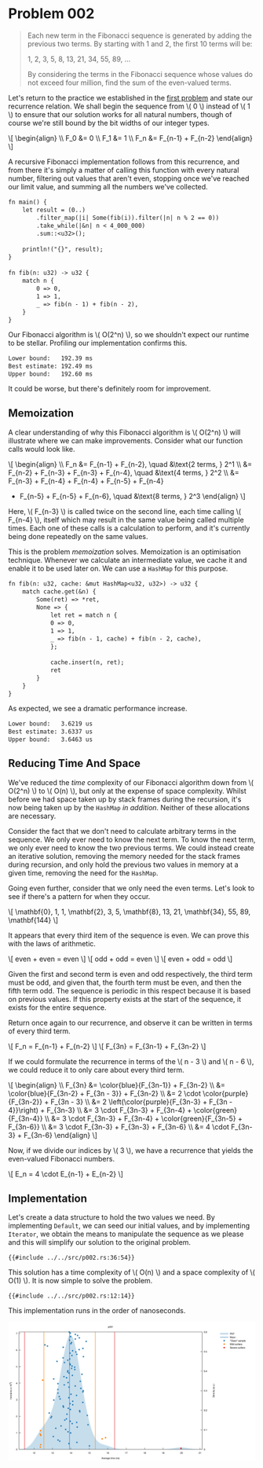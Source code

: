 # Problem 002

> Each new term in the Fibonacci sequence is generated by adding the
> previous two terms. By starting with 1 and 2, the first 10 terms
> will be:
>
> 1, 2, 3, 5, 8, 13, 21, 34, 55, 89, ...
>
> By considering the terms in the Fibonacci sequence whose values do
> not exceed four million, find the sum of the even-valued terms.

Let's return to the practice we established in the [first
problem](p001.md) and state our recurrence relation. We shall begin
the sequence from \\( 0 \\) instead of \\( 1 \\) to ensure that our
solution works for all natural numbers, though of course we're still
bound by the bit widths of our integer types.

\\[
\begin{align}
\\\ F_0 &= 0
\\\ F_1 &= 1
\\\ F_n &= F_{n-1} + F_{n-2}
\end{align}
\\]

A recursive Fibonacci implementation follows from this recurrence, and
from there it's simply a matter of calling this function with every
natural number, filtering out values that aren't even, stopping once
we've reached our limit value, and summing all the numbers we've
collected.

```rust,editable
fn main() {
    let result = (0..)
		.filter_map(|i| Some(fib(i)).filter(|n| n % 2 == 0))
		.take_while(|&n| n < 4_000_000)
		.sum::<u32>();

    println!("{}", result);
}

fn fib(n: u32) -> u32 {
	match n {
		0 => 0,
		1 => 1,
		_ => fib(n - 1) + fib(n - 2),
	}
}
```

Our Fibonacci algorithm is \\( O(2^n) \\), so we shouldn't expect our
runtime to be stellar. Profiling our implementation confirms this.

```text
Lower bound:   192.39 ms
Best estimate: 192.49 ms
Upper bound:   192.60 ms
```

It could be worse, but there's definitely room for improvement.

## Memoization

A clear understanding of why this Fibonacci algorithm is \\( O(2^n)
\\) will illustrate where we can make improvements. Consider what our
function calls would look like.

\\[
\begin{align}
\\\ F_n &= F_{n-1} + F_{n-2}, \quad &\text{2 terms, } 2^1
\\\ &= F_{n-2} + F_{n-3} + F_{n-3} + F_{n-4}, \quad &\text{4 terms, } 2^2
\\\ &= F_{n-3} + F_{n-4} + F_{n-4} + F_{n-5} + F_{n-4}
+ F_{n-5} + F_{n-5} + F_{n-6}, \quad &\text{8 terms, } 2^3
\end{align}
\\]

Here, \\( F_{n-3} \\) is called twice on the second line, each time
calling \\( F_{n-4} \\), itself which may result in the same value
being called multiple times. Each one of these calls is a calculation
to perform, and it's currently being done repeatedly on the same
values.

This is the problem _memoization_ solves. Memoization is an
optimisation technique. Whenever we calculate an intermediate value,
we cache it and enable it to be used later on. We can use a `HashMap`
for this purpose.

```rust,no_run,noplaypen
fn fib(n: u32, cache: &mut HashMap<u32, u32>) -> u32 {
    match cache.get(&n) {
        Some(ret) => *ret,
        None => {
            let ret = match n {
	        0 => 0,
	        1 => 1,
	        _ => fib(n - 1, cache) + fib(n - 2, cache),
            };

            cache.insert(n, ret);
            ret
        }
    }
}
```

As expected, we see a dramatic performance increase.

```text
Lower bound:   3.6219 us
Best estimate: 3.6337 us
Upper bound:   3.6463 us
```

## Reducing Time And Space

We've reduced the _time_ complexity of our Fibonacci algorithm down
from \\( O(2^n) \\) to \\( O(n) \\), but only at the expense of space
complexity. Whilst before we had space taken up by stack frames during
the recursion, it's now being taken up by the `HashMap` _in
addition_. Neither of these allocations are necessary.

Consider the fact that we don't need to calculate arbitrary terms in
the sequence. We only ever need to know the next term. To know the
next term, we only ever need to know the two previous terms. We could
instead create an iterative solution, removing the memory needed for
the stack frames during recursion, and only hold the previous two
values in memory at a given time, removing the need for the `HashMap`.

Going even further, consider that we only need the even terms. Let's
look to see if there's a pattern for when they occur.

\\[ \mathbf{0}, 1, 1, \mathbf{2}, 3, 5, \mathbf{8}, 13, 21,
\mathbf{34}, 55, 89, \mathbf{144} \\]

It appears that every third item of the sequence is even. We can prove
this with the laws of arithmetic.

\\[ even + even = even \\]
\\[ odd + odd = even \\]
\\[ even + odd = odd \\]

Given the first and second term is even and odd respectively, the
third term must be odd, and given that, the fourth term must be even,
and then the fifth term odd. The sequence is periodic in this respect
because it is based on previous values. If this property exists at the
start of the sequence, it exists for the entire sequence.

Return once again to our recurrence, and observe it can be written in
terms of every third term.

\\[ F_n = F_{n-1} + F_{n-2} \\]
\\[ F_{3n} = F_{3n-1} + F_{3n-2} \\]

If we could formulate the recurrence in terms of the \\( n - 3 \\) and
\\( n - 6 \\), we could reduce it to only care about every third term.

\\[
\begin{align}
\\\ F_{3n} &= \color{blue}{F_{3n-1}} + F_{3n-2}
\\\ &= \color{blue}{F_{3n-2} + F_{3n - 3}} + F_{3n-2}
\\\ &= 2 \cdot \color{purple}{F_{3n-2}} + F_{3n - 3}
\\\ &= 2 \left(\color{purple}{F_{3n-3} + F_{3n - 4}}\right) + F_{3n-3}
\\\ &= 3 \cdot F_{3n-3} + F_{3n-4} + \color{green}{F_{3n-4}}
\\\ &= 3 \cdot F_{3n-3} + F_{3n-4} + \color{green}{F_{3n-5} + F_{3n-6}}
\\\ &= 3 \cdot F_{3n-3} + F_{3n-3} + F_{3n-6}
\\\ &= 4 \cdot F_{3n-3} + F_{3n-6}
\end{align}
\\]

Now, if we divide our indices by \\( 3 \\), we have a recurrence that
yields the even-valued Fibonacci numbers.

\\[ E_n = 4 \cdot E_{n-1} + E_{n-2} \\]

## Implementation

Let's create a data structure to hold the two values we need. By
implementing `Default`, we can seed our initial values, and by
implementing `Iterator`, we obtain the means to manipulate the
sequence as we please and this will simplify our solution to the
original problem.

```rust,no_run,noplaypen
{{#include ../../src/p002.rs:36:54}}
```

This solution has a time complexity of \\( O(n) \\) and a space
complexity of \\( O(1) \\). It is now simple to solve the problem.

```rust,no_run,noplaypen
{{#include ../../src/p002.rs:12:14}}
```

This implementation runs in the order of nanoseconds.

![PDF](benchmarks/p001/report/pdf.svg)
